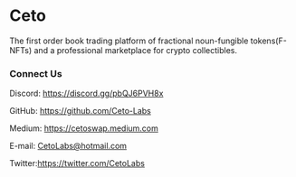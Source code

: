 # Ceto

The first order book trading platform of fractional noun-fungible tokens(F-NFTs) and a professional marketplace for crypto collectibles.


### Connect Us 

Discord: https://discord.gg/pbQJ6PVH8x

GitHub: https://github.com/Ceto-Labs

Medium: https://cetoswap.medium.com

E-mail: CetoLabs@hotmail.com

Twitter:https://twitter.com/CetoLabs
